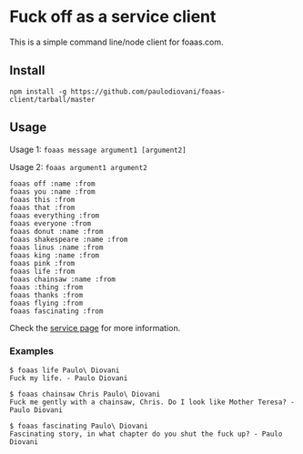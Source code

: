 # Fuck off as a service client

This is a simple command line/node client for foaas.com.

## Install

    npm install -g https://github.com/paulodiovani/foaas-client/tarball/master

## Usage

Usage 1: `foaas message argument1 [argument2]`

Usage 2: `foaas argument1 argument2`

    foaas off :name :from
    foaas you :name :from
    foaas this :from
    foaas that :from
    foaas everything :from
    foaas everyone :from
    foaas donut :name :from
    foaas shakespeare :name :from
    foaas linus :name :from
    foaas king :name :from
    foaas pink :from
    foaas life :from
    foaas chainsaw :name :from
    foaas :thing :from
    foaas thanks :from
    foaas flying :from
    foaas fascinating :from

Check the [service page](http://foaas.com) for more information.

### Examples

```
$ foaas life Paulo\ Diovani
Fuck my life. - Paulo Diovani

$ foaas chainsaw Chris Paulo\ Diovani 
Fuck me gently with a chainsaw, Chris. Do I look like Mother Teresa? - Paulo Diovani

$ foaas fascinating Paulo\ Diovani
Fascinating story, in what chapter do you shut the fuck up? - Paulo Diovani
```
